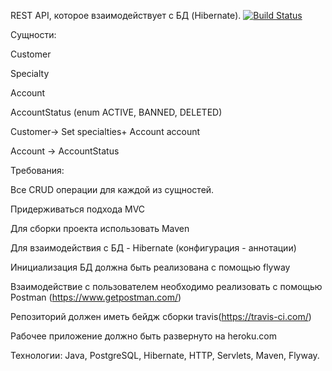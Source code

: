 REST API, которое взаимодействует с БД (Hibernate). [![Build Status](https://travis-ci.com/Borlok/RestCrudWithHerokuFlywayHibernate.svg?branch=master)](https://travis-ci.com/Borlok/RestCrudWithHerokuFlywayHibernate)

Сущности:

Customer

Specialty

Account

AccountStatus (enum ACTIVE, BANNED, DELETED)

Customer-> Set<Specialty> specialties+ Account account

Account -> AccountStatus

Требования:

Все CRUD операции для каждой из сущностей.

Придерживаться подхода MVC

Для сборки проекта использовать Maven

Для взаимодействия с БД - Hibernate (конфигурация - аннотации)

Инициализация БД должна быть реализована с помощью flyway

Взаимодействие с пользователем необходимо реализовать с помощью Postman (https://www.getpostman.com/)

Репозиторий должен иметь бейдж сборки travis(https://travis-ci.com/)

Рабочее приложение должно быть развернуто на heroku.com

Технологии: Java, PostgreSQL, Hibernate, HTTP, Servlets, Maven, Flyway.
